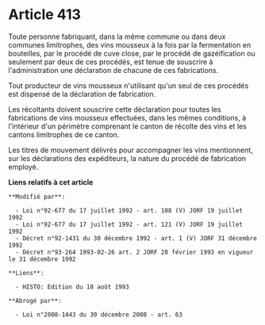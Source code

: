 # Article 413

Toute personne fabriquant, dans la même commune ou dans deux communes limitrophes, des vins mousseux à la fois par la
fermentation en bouteilles, par le procédé de cuve close, par le procédé de gazéification ou seulement par deux de ces
procédés, est tenue de souscrire à l'administration une déclaration de chacune de ces fabrications. 

Tout producteur de vins mousseux n'utilisant qu'un seul de ces procédés est dispensé de la déclaration de fabrication. 

Les récoltants doivent souscrire cette déclaration pour toutes les fabrications de vins mousseux effectuées, dans les mêmes
conditions, à l'intérieur d'un périmètre comprenant le canton de récolte des vins et les cantons limitrophes de ce canton. 

Les titres de mouvement délivrés pour accompagner les vins mentionnent, sur les déclarations des expéditeurs, la nature du
procédé de fabrication employé.

**Liens relatifs à cet article**

	**Modifié par**:

	  - Loi n°92-677 du 17 juillet 1992 - art. 108 (V) JORF 19 juillet 1992
	  - Loi n°92-677 du 17 juillet 1992 - art. 121 (V) JORF 19 juillet 1992
	  - Décret n°92-1431 du 30 décembre 1992 - art. 1 (V) JORF 31 décembre 1992
	  - Décret n°93-264 1993-02-26 art. 2 JORF 28 février 1993 en vigueur le 31 décembre 1992

	**Liens**:

	  - HISTO: Edition du 18 août 1993

	**Abrogé par**:

	  - Loi n°2008-1443 du 30 décembre 2008 - art. 63

